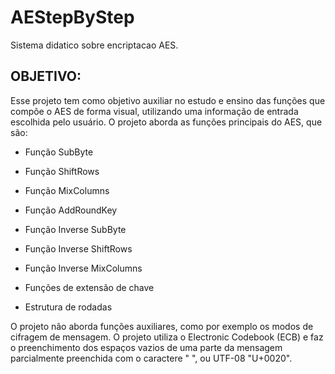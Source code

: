 # AEStepByStep
Sistema didatico sobre encriptacao AES.
## OBJETIVO:
Esse projeto tem como objetivo auxiliar no estudo e ensino das funções que compõe o AES de forma visual, utilizando uma informação de entrada escolhida pelo usuário.
O projeto aborda as funções principais do AES, que são:
- Função SubByte
- Função ShiftRows
- Função MixColumns
- Função AddRoundKey

- Função Inverse SubByte
- Função Inverse ShiftRows
- Função Inverse MixColumns

- Funções de extensão de chave 
- Estrutura de rodadas

O projeto não aborda funções auxiliares, como por exemplo os modos de cifragem de mensagem. O projeto utiliza o Electronic Codebook (ECB) e faz o preenchimento dos espaços vazios de uma parte da mensagem parcialmente preenchida com o caractere " ", ou UTF-08 "U+0020".